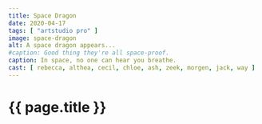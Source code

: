 ```yaml
---
title: Space Dragon
date: 2020-04-17
tags: [ "artstudio pro" ]
image: space-dragon
alt: A space dragon appears...
#caption: Good thing they're all space-proof.
caption: In space, no one can hear you breathe.
cast: [ rebecca, althea, cecil, chloe, ash, zeek, morgen, jack, way ]
---
```

# {{ page.title }}
